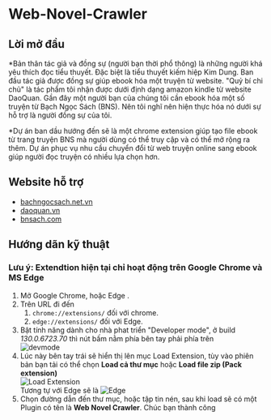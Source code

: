# Web-Novel-Crawler

## Lời mở đầu
*Bản thân tác giả và đồng sự (người bạn thời phổ thông) là những người khá yêu thích đọc tiểu thuyết. Đặc biệt là tiểu thuyết kiếm hiệp Kim Dung.
Ban đầu tác giả được đồng sự giúp ebook hóa một truyện từ website. "Quỷ bí chi chủ" là tác phẩm tôi nhận được dưới định dạng amazon kindle từ website DaoQuan.
Gần đây một người bạn của chúng tôi cần ebook hóa một số truyện từ Bạch Ngọc Sách (BNS). Nên tôi nghĩ nên hiện thực hóa nó dưới sự hỗ trợ là người đồng sự của tôi. 

*Dự án ban dầu hướng đến sẽ là một chrome extension giúp tạo file ebook từ trang truyện BNS mà người dùng có thể truy cập và có thể mở rộng ra thêm.
Dự án phục vụ nhu cầu chuyển đổi từ web truyện online sang ebook giúp người đọc truyện có nhiều lựa chọn hơn.


## Website hỗ trợ
- [bachngocsach.net.vn](https://bachngocsach.net.vn/)
- [daoquan.vn](https://daoquan.vn/)
- [bnsach.com](https://bnsach.com/)

## Hướng dãn kỹ thuật

### Lưu ý: Extendtion hiện tại chỉ hoạt động trên Google Chrome và MS Edge
1. Mở Google Chrome, hoặc Edge .
2. Trên URL đi đến 
    1. ```chrome://extensions/``` đối với chrome.
    2. ```edge://extensions/``` đối với Edge.
3. Bật tính năng dành cho nhà phat triển "Developer mode", ở build *130.0.6723.70* thì nút bấm nằm phía bên tay phải phía trên     
![devmode](https://i.ibb.co/N3DYNWC/devmode.png)
4. Lúc này bên tay trái sẽ hiển thị lên mục Load Extension, tùy vào phiên bản bạn tải có thể chọn **Load cả thư mục** hoặc **Load file zip (Pack extension)**         
![Load Extension](https://i.ibb.co/VvBXmzb/load.png)             
Tương tự với Edge sẽ là ![Edge](https://i.ibb.co/7vxfQr2/edge.png)  
5. Chọn đường dẫn đến thư mục, hoặc tập tin nén, sau khi load sẽ có một Plugin có tên là **Web Novel Crawler**.
Chúc bạn thành công
